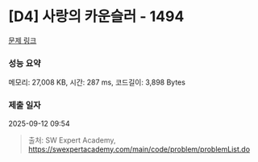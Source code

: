 # [D4] 사랑의 카운슬러 - 1494 

[문제 링크](https://swexpertacademy.com/main/code/problem/problemDetail.do?contestProbId=AV2b_WPaAEIBBASw) 

### 성능 요약

메모리: 27,008 KB, 시간: 287 ms, 코드길이: 3,898 Bytes

### 제출 일자

2025-09-12 09:54



> 출처: SW Expert Academy, https://swexpertacademy.com/main/code/problem/problemList.do